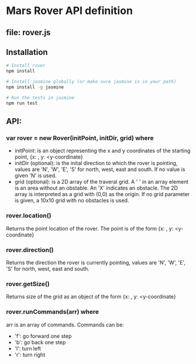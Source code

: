 # Mars Rover API definition

## file: rover.js

## Installation
```sh
# Install rover
npm install

# Install jasmine globally (or make sure jasmine is in your path)
npm install -g jasmine

# Run the tests in jasmine
npm run test
```

## API:
### var rover = new Rover(initPoint, initDir, grid) where
* initPoint: is an object representing the x and y coordinates of the starting point, {x: <x-coordinate>, y: <y-coordinate}
* initDir (optional): is the inital direction to which the rover is pointing, values are 'N', 'W', 'E', 'S' for north, west, east and south. If no value is given 'N' is used.
* grid (optional): is a 2D array of the traveral grid. A ' ' in an array element is an area without an obstable. An 'X' indicates an obstacle.  The 2D array is interpreted as a grid with (0,0) as the origin. If no grid parameter is given, a 10x10 grid with no obstacles is used.

### rover.location()
Returns the point location of the rover. The point is of the form {x: <x-coordinate>, y: <y-coordinate}

### rover.direction()
Returns the direction the rover is currently pointing, values are 'N', 'W', 'E', 'S' for north, west, east and south.

### rover.getSize()
Returns size of the grid as an object of the form {x: <x-coordinate>, y: <y-coordinate}

### rover.runCommands(arr) where
arr is an array of commands. Commands can be:
* 'f': go forward one step
* 'b': go back one step
* 'l': turn left
* 'r': turn right






